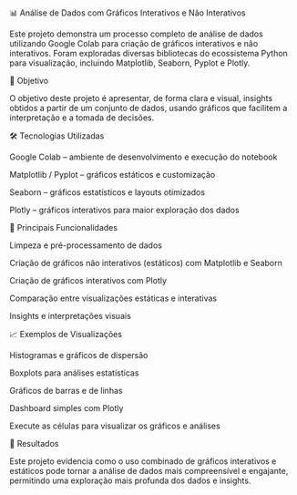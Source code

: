📊 Análise de Dados com Gráficos Interativos e Não Interativos

Este projeto demonstra um processo completo de análise de dados utilizando Google Colab para criação de gráficos interativos e não interativos. Foram exploradas diversas bibliotecas do ecossistema Python para visualização, incluindo Matplotlib, Seaborn, Pyplot e Plotly.

🚀 Objetivo

O objetivo deste projeto é apresentar, de forma clara e visual, insights obtidos a partir de um conjunto de dados, usando gráficos que facilitem a interpretação e a tomada de decisões.

🛠️ Tecnologias Utilizadas

Google Colab – ambiente de desenvolvimento e execução do notebook

Matplotlib / Pyplot – gráficos estáticos e customização

Seaborn – gráficos estatísticos e layouts otimizados

Plotly – gráficos interativos para maior exploração dos dados

🔎 Principais Funcionalidades

Limpeza e pré-processamento de dados

Criação de gráficos não interativos (estáticos) com Matplotlib e Seaborn

Criação de gráficos interativos com Plotly

Comparação entre visualizações estáticas e interativas

Insights e interpretações visuais

📈 Exemplos de Visualizações

Histogramas e gráficos de dispersão

Boxplots para análises estatísticas

Gráficos de barras e de linhas 

Dashboard simples com Plotly


Execute as células para visualizar os gráficos e análises

🌟 Resultados

Este projeto evidencia como o uso combinado de gráficos interativos e estáticos pode tornar a análise de dados mais compreensível e engajante, permitindo uma exploração mais profunda dos dados e insights.
